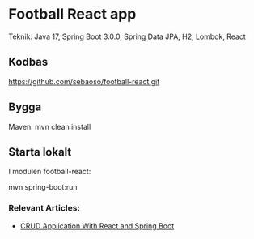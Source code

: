 # Football React app
Teknik: Java 17, Spring Boot 3.0.0, 
Spring Data JPA, H2, Lombok, React

## Kodbas
https://github.com/sebaoso/football-react.git

## Bygga
Maven:
mvn clean install

## Starta lokalt
I modulen football-react:

mvn spring-boot:run


### Relevant Articles:

- [CRUD Application With React and Spring Boot](https://www.baeldung.com/spring-boot-react-crud)

